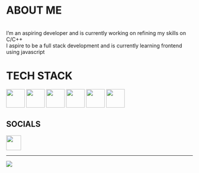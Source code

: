 # ABOUT ME
<br>I’m an aspiring developer and is currently working on refining my skills on C/C++<br>
I aspire to be a full stack development and is currently learning frontend using javascript <br>  

# TECH STACK
<img src="https://github.com/Kiwinrar/kiwinrar/assets/162717863/918418f9-a94b-4e9e-aa2c-73d152a8a12b" style="width: 50px;">
<img src="https://github.com/Kiwinrar/kiwinrar/assets/162717863/51846e2a-e6ff-4873-9fb0-4a3357b0fbd2" style="width: 50px;">
<img src="https://github.com/Kiwinrar/kiwinrar/assets/162717863/30f2b6b7-018c-4ab4-92ce-902863e44ca9" style="width: 50px;">
<img src="https://github.com/Kiwinrar/kiwinrar/assets/162717863/98191e1b-c3ca-4088-9286-5d3f53814d96" style="width: 50px;">
<img src="https://github.com/Kiwinrar/kiwinrar/assets/162717863/640fc8f8-1f62-4823-bc74-1d1d6e29d22e" style="width: 50px;">
<img src="https://github.com/Kiwinrar/kiwinrar/assets/162717863/01196ebe-5a0b-4aab-bfbd-ce0d030634f3" style="width: 50px;">


## SOCIALS

</a>
<a href="https://linkedin.com/in/kumar-saksham-455424295">
  <img src="https://github.com/Kiwinrar/kiwinrar/assets/162717863/023750aa-8d9a-46ab-97b1-1cc9a434cf4c" style="width: 40px;"
</a>



---
[![](https://visitcount.itsvg.in/api?id=Kiwinrar&icon=0&color=0)](https://visitcount.itsvg.in)

<!-- Proudly created with GPRM ( https://gprm.itsvg.in ) -->
